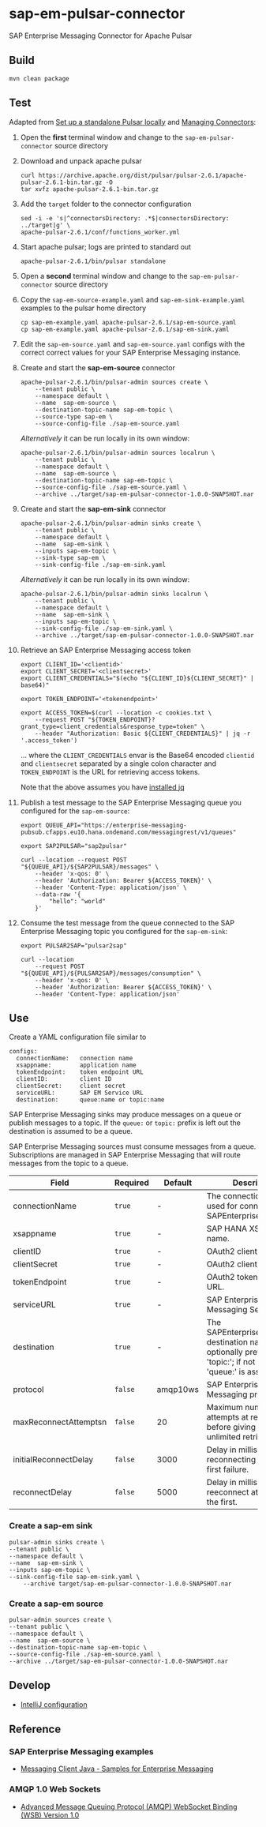 # sap-em-pulsar-connector
SAP Enterprise Messaging Connector for Apache Pulsar

## Build
```
mvn clean package
```
## Test
Adapted from [Set up a standalone Pulsar locally](https://pulsar.apache.org/docs/en/standalone/) and 
[Managing Connectors](https://pulsar.apache.org/docs/en/io-managing/):


1. Open the **first** terminal window and change to the `sap-em-pulsar-connector` source directory
1. Download and unpack apache pulsar
    ```
    curl https://archive.apache.org/dist/pulsar/pulsar-2.6.1/apache-pulsar-2.6.1-bin.tar.gz -O
    tar xvfz apache-pulsar-2.6.1-bin.tar.gz
    ```
1. Add the `target` folder to the connector configuration
    ```
    sed -i -e 's|^connectorsDirectory: .*$|connectorsDirectory: ../target|g' \
    apache-pulsar-2.6.1/conf/functions_worker.yml
    ```
1. Start apache pulsar; logs are printed to standard out  
    ```
    apache-pulsar-2.6.1/bin/pulsar standalone
    ```     
1. Open a **second** terminal window and change to the `sap-em-pulsar-connector` source directory
1. Copy the `sap-em-source-example.yaml` and `sap-em-sink-example.yaml` examples to the pulsar home directory 
    ```
    cp sap-em-example.yaml apache-pulsar-2.6.1/sap-em-source.yaml
    cp sap-em-example.yaml apache-pulsar-2.6.1/sap-em-sink.yaml
    ```
1. Edit the `sap-em-source.yaml` and `sap-em-source.yaml` configs with the correct correct values for your 
SAP Enterprise Messaging instance.
1. Create and start the **sap-em-source** connector
    ```    
    apache-pulsar-2.6.1/bin/pulsar-admin sources create \
        --tenant public \
        --namespace default \
        --name  sap-em-source \
        --destination-topic-name sap-em-topic \
        --source-type sap-em \
        --source-config-file ./sap-em-source.yaml
    ```
    _Alternatively_ it can be run locally in its own window:
    ```
    apache-pulsar-2.6.1/bin/pulsar-admin sources localrun \
        --tenant public \
        --namespace default \
        --name  sap-em-source \
        --destination-topic-name sap-em-topic \
        --source-config-file ./sap-em-source.yaml \
        --archive ../target/sap-em-pulsar-connector-1.0.0-SNAPSHOT.nar 
    ```
1. Create and start the **sap-em-sink** connector
    ```    
    apache-pulsar-2.6.1/bin/pulsar-admin sinks create \
        --tenant public \
        --namespace default \
        --name  sap-em-sink \
        --inputs sap-em-topic \
        --sink-type sap-em \
        --sink-config-file ./sap-em-sink.yaml
    ```
    _Alternatively_ it can be run locally in its own window:
    ```
    apache-pulsar-2.6.1/bin/pulsar-admin sinks localrun \
        --tenant public \
        --namespace default \
        --name  sap-em-sink \
        --inputs sap-em-topic \
        --sink-config-file ./sap-em-sink.yaml \
        --archive ../target/sap-em-pulsar-connector-1.0.0-SNAPSHOT.nar
    ```  
 1. Retrieve an SAP Enterprise Messaging access token 
    ```
    export CLIENT_ID='<clientid>'
    export CLIENT_SECRET='<clientsecret>'
    export CLIENT_CREDENTIALS="$(echo "${CLIENT_ID}${CLIENT_SECRET}" | base64)"
    
    export TOKEN_ENDPOINT='<tokenendpoint>'
    
    export ACCESS_TOKEN=$(curl --location -c cookies.txt \
        --request POST "${TOKEN_ENDPOINT}?grant_type=client_credentials&response_type=token" \
        --header "Authorization: Basic ${CLIENT_CREDENTIALS}" | jq -r '.access_token')
    ```
    ... where the `CLIENT_CREDENTIALS` envar is the Base64 encoded `clientid` and `clientsecret` separated 
    by a single colon character and `TOKEN_ENDPOINT` is the URL for retrieving access tokens.
    
    Note that the above assumes you have [installed jq](https://stedolan.github.io/jq/tutorial/)
 1. Publish a test message to the SAP Enterprise Messaging queue you configured for the `sap-em-source`:
    ```
    export QUEUE_API="https://enterprise-messaging-pubsub.cfapps.eu10.hana.ondemand.com/messagingrest/v1/queues"
    
    export SAP2PULSAR="sap2pulsar"
    
    curl --location --request POST "${QUEUE_API}/${SAP2PULSAR}/messages" \
        --header 'x-qos: 0' \
        --header 'Authorization: Bearer ${ACCESS_TOKEN}' \
        --header 'Content-Type: application/json' \
        --data-raw '{
            "hello": "world"
        }'    
     ```
 1. Consume the test message from the queue connected to the SAP Enterprise Messaging topic you configured for the `sap-em-sink`:
    ```
    export PULSAR2SAP="pulsar2sap"
  
    curl --location
        --request POST "${QUEUE_API}/${PULSAR2SAP}/messages/consumption" \
        --header 'x-qos: 0' \   
        --header 'Authorization: Bearer ${ACCESS_TOKEN}' \
        --header 'Content-Type: application/json'   
    ```

## Use
Create a YAML configuration file similar to

```
configs:
  connectionName:   connection name
  xsappname:        application name
  tokenEndpoint:    token endpoint URL
  clientID:         client ID
  clientSecret:     client secret
  serviceURL:       SAP EM Service URL
  destination:      queue:name or topic:name
```

SAP Enterprise Messaging sinks may produce messages on a queue or publish messages to a topic. If the `queue:`
or `topic:` prefix is left out the destination is assumed to be a queue.

SAP Enterprise Messaging sources must consume messages from a queue. Subscriptions 
are managed in SAP Enterprise Messaging that will route messages from the topic
to a queue. 

Field                 | Required | Default  | Description
--------------------- | -------- | -------- | ------------
connectionName        | `true`   | -        | The connection name used for connecting to SAPEnterpriseMessaging.
xsappname             | `true`   | -        | SAP HANA XS application name.
clientID              | `true`   | -        | OAuth2 client id.
clientSecret          | `true`   | -        | OAuth2 client secret.
tokenEndpoint         | `true`   | -        | OAuth2 token endpoint URL.
serviceURL            | `true`   | -        | SAP Enterprise Messaging Service URL.
destination           | `true`   | -        | The SAPEnterpriseMessaging destination name optionally prefixed with 'topic:'; if not prefixed 'queue:' is assumed.   
protocol              | `false`  | amqp10ws | SAP Enterprise Messaging protocol.
maxReconnectAttemptsn | `false`  | 20       | Maximum number of attempts at reconnecting before giving up; -1 for unlimited retries.
initialReconnectDelay | `false`  | 3000     | Delay in millis before reconnecting after the first failure.
reconnectDelay        | `false`  | 5000     | Delay in millis between reeconnect attempts after the first.


### Create a sap-em sink
```
pulsar-admin sinks create \
--tenant public \
--namespace default \
--name  sap-em-sink \
--inputs sap-em-topic \
--sink-config-file sap-em-sink.yaml \
    --archive target/sap-em-pulsar-connector-1.0.0-SNAPSHOT.nar
```

### Create a sap-em source
```
pulsar-admin sources create \
--tenant public \
--namespace default \
--name  sap-em-source \
--destination-topic-name sap-em-topic \
--source-config-file ./sap-em-source.yaml \
--archive ../target/sap-em-pulsar-connector-1.0.0-SNAPSHOT.nar 
```
## Develop

* [IntelliJ configuration](https://projectlombok.org/setup/intellij)    

## Reference

### SAP Enterprise Messaging examples

* [Messaging Client Java - Samples for Enterprise Messaging](https://github.com/SAP-samples/enterprise-messaging-client-java-samples)

### AMQP 1.0 Web Sockets

* [Advanced Message Queuing Protocol (AMQP) WebSocket Binding (WSB) Version 1.0](https://docs.oasis-open.org/amqp-bindmap/amqp-wsb/v1.0/amqp-wsb-v1.0.html)